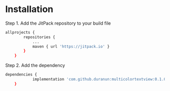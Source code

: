 # Installation
Step 1. Add the JitPack repository to your build file
```bash
allprojects {
		repositories {
			...
			maven { url 'https://jitpack.io' }
		}
	}
```

Step 2. Add the dependency

```bash
dependencies {
	        implementation 'com.github.duranun:multicolortextview:0.1.0'
	}
```
